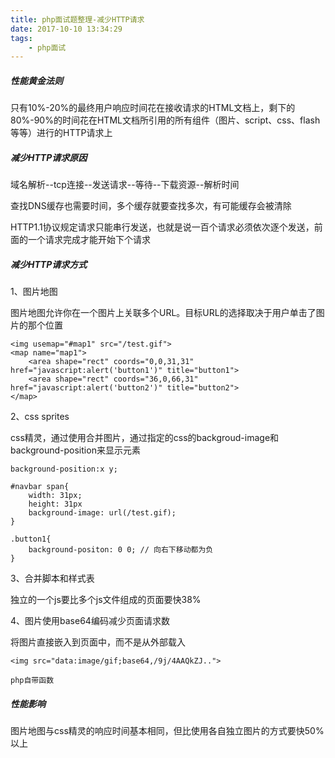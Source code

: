 ```yaml
---
title: php面试题整理-减少HTTP请求
date: 2017-10-10 13:34:29
tags:
	- php面试
---
```

##### 性能黄金法则 #####
		
只有10%-20%的最终用户响应时间花在接收请求的HTML文档上，剩下的80%-90%的时间花在HTML文档所引用的所有组件（图片、script、css、flash等等）进行的HTTP请求上
<!--more-->
##### 减少HTTP请求原因 #####

域名解析--tcp连接--发送请求--等待--下载资源--解析时间

查找DNS缓存也需要时间，多个缓存就要查找多次，有可能缓存会被清除

HTTP1.1协议规定请求只能串行发送，也就是说一百个请求必须依次逐个发送，前面的一个请求完成才能开始下个请求

	
##### 减少HTTP请求方式 #####

1、图片地图
	
图片地图允许你在一个图片上关联多个URL。目标URL的选择取决于用户单击了图片的那个位置

	<img usemap="#map1" src="/test.gif">
	<map name="map1">
		<area shape="rect" coords="0,0,31,31" href="javascript:alert('button1')" title="button1">
		<area shape="rect" coords="36,0,66,31" href="javascript:alert('button2')" title="button2">
	</map>

2、css sprites

css精灵，通过使用合并图片，通过指定的css的backgroud-image和background-position来显示元素

	background-position:x y;

	#navbar span{
		width: 31px;
		height: 31px
		background-image: url(/test.gif);
	}

	.button1{
		background-positon: 0 0; // 向右下移动都为负
	}

3、合并脚本和样式表

独立的一个js要比多个js文件组成的页面要快38%

4、图片使用base64编码减少页面请求数
			
将图片直接嵌入到页面中，而不是从外部载入

	<img src="data:image/gif;base64,/9j/4AAQkZJ..">
	
	php自带函数

##### 性能影响 #####

图片地图与css精灵的响应时间基本相同，但比使用各自独立图片的方式要快50%以上
